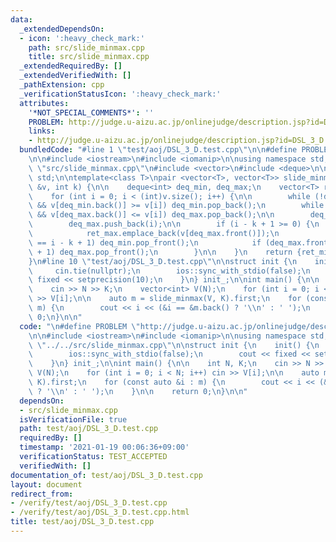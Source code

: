 ```yaml
---
data:
  _extendedDependsOn:
  - icon: ':heavy_check_mark:'
    path: src/slide_minmax.cpp
    title: src/slide_minmax.cpp
  _extendedRequiredBy: []
  _extendedVerifiedWith: []
  _pathExtension: cpp
  _verificationStatusIcon: ':heavy_check_mark:'
  attributes:
    '*NOT_SPECIAL_COMMENTS*': ''
    PROBLEM: http://judge.u-aizu.ac.jp/onlinejudge/description.jsp?id=DSL_3_D
    links:
    - http://judge.u-aizu.ac.jp/onlinejudge/description.jsp?id=DSL_3_D
  bundledCode: "#line 1 \"test/aoj/DSL_3_D.test.cpp\"\n\n#define PROBLEM \"http://judge.u-aizu.ac.jp/onlinejudge/description.jsp?id=DSL_3_D\"\
    \n\n#include <iostream>\n#include <iomanip>\n\nusing namespace std;\n\n#line 1\
    \ \"src/slide_minmax.cpp\"\n#include <vector>\n#include <deque>\n\nusing namespace\
    \ std;\n\ntemplate<class T>\npair <vector<T>, vector<T>> slide_minmax(const vector<T>\
    \ &v, int k) {\n\n    deque<int> deq_min, deq_max;\n    vector<T> ret_min, ret_max;\n\
    \    for (int i = 0; i < (int)v.size(); i++) {\n\n        while (!deq_min.empty()\
    \ && v[deq_min.back()] >= v[i]) deq_min.pop_back();\n        while (!deq_max.empty()\
    \ && v[deq_max.back()] <= v[i]) deq_max.pop_back();\n\n        deq_min.push_back(i);\n\
    \        deq_max.push_back(i);\n\n        if (i - k + 1 >= 0) {\n            ret_min.emplace_back(v[deq_min.front()]);\n\
    \            ret_max.emplace_back(v[deq_max.front()]);\n            if (deq_min.front()\
    \ == i - k + 1) deq_min.pop_front();\n            if (deq_max.front() == i - k\
    \ + 1) deq_max.pop_front();\n        }\n\n    }\n    return {ret_min, ret_max};\n\
    }\n#line 10 \"test/aoj/DSL_3_D.test.cpp\"\n\nstruct init {\n    init() {\n   \
    \     cin.tie(nullptr);\n        ios::sync_with_stdio(false);\n        cout <<\
    \ fixed << setprecision(10);\n    }\n} init_;\n\nint main() {\n\n    int N, K;\n\
    \    cin >> N >> K;\n    vector<int> V(N);\n    for (int i = 0; i < N; i++) cin\
    \ >> V[i];\n\n    auto m = slide_minmax(V, K).first;\n    for (const auto &i :\
    \ m) {\n        cout << i << (&i == &m.back() ? '\\n' : ' ');\n    }\n\n    return\
    \ 0;\n}\n\n"
  code: "\n#define PROBLEM \"http://judge.u-aizu.ac.jp/onlinejudge/description.jsp?id=DSL_3_D\"\
    \n\n#include <iostream>\n#include <iomanip>\n\nusing namespace std;\n\n#include\
    \ \"../../src/slide_minmax.cpp\"\n\nstruct init {\n    init() {\n        cin.tie(nullptr);\n\
    \        ios::sync_with_stdio(false);\n        cout << fixed << setprecision(10);\n\
    \    }\n} init_;\n\nint main() {\n\n    int N, K;\n    cin >> N >> K;\n    vector<int>\
    \ V(N);\n    for (int i = 0; i < N; i++) cin >> V[i];\n\n    auto m = slide_minmax(V,\
    \ K).first;\n    for (const auto &i : m) {\n        cout << i << (&i == &m.back()\
    \ ? '\\n' : ' ');\n    }\n\n    return 0;\n}\n\n"
  dependsOn:
  - src/slide_minmax.cpp
  isVerificationFile: true
  path: test/aoj/DSL_3_D.test.cpp
  requiredBy: []
  timestamp: '2021-01-19 00:06:36+09:00'
  verificationStatus: TEST_ACCEPTED
  verifiedWith: []
documentation_of: test/aoj/DSL_3_D.test.cpp
layout: document
redirect_from:
- /verify/test/aoj/DSL_3_D.test.cpp
- /verify/test/aoj/DSL_3_D.test.cpp.html
title: test/aoj/DSL_3_D.test.cpp
---
```

